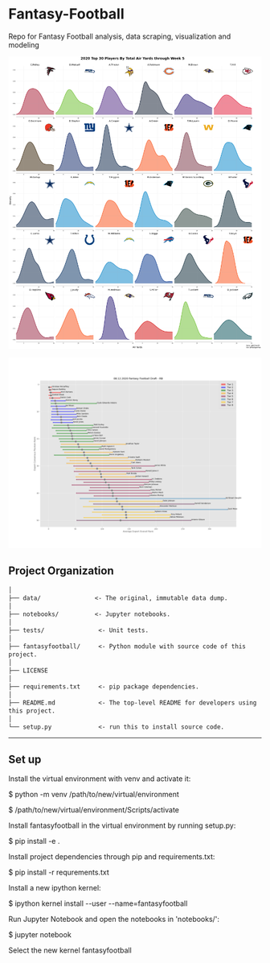 # Fantasy-Football
Repo for Fantasy Football analysis, data scraping, visualization and modeling

![Image of Air Yards Density](https://github.com/Robert-F-Mulligan/fantasy-football/blob/master/figures/2020/05.2020/2020_Air_Yard_Density_Through5.png)

![Image of Tiers Chart](https://github.com/Robert-F-Mulligan/fantasy-football/blob/master/figures/08.12.2020_rangeofrankings_gmm_RB.png)


Project Organization
------------

    │
    ├── data/               <- The original, immutable data dump. 
    │
    ├── notebooks/          <- Jupyter notebooks. 
    │
    ├── tests/               <- Unit tests.
    │
    ├── fantasyfootball/     <- Python module with source code of this project.
    │
    ├── LICENSE
    │
    ├── requirements.txt     <- pip package dependencies.   
    │
    ├── README.md            <- The top-level README for developers using this project.
    │
    └── setup.py             <- run this to install source code.
    


--------


Set up
------------

Install the virtual environment with venv and activate it:

$ python -m venv /path/to/new/virtual/environment

$ /path/to/new/virtual/environment/Scripts/activate 

Install fantasyfootball in the virtual environment by running setup.py:

$ pip install -e .

Install project dependencies through pip and requirements.txt:

$ pip install -r requrements.txt

Install a new ipython kernel:

$ ipython kernel install --user --name=fantasyfootball

Run Jupyter Notebook and open the notebooks in 'notebooks/':

$ jupyter notebook

Select the new kernel fantasyfootball


